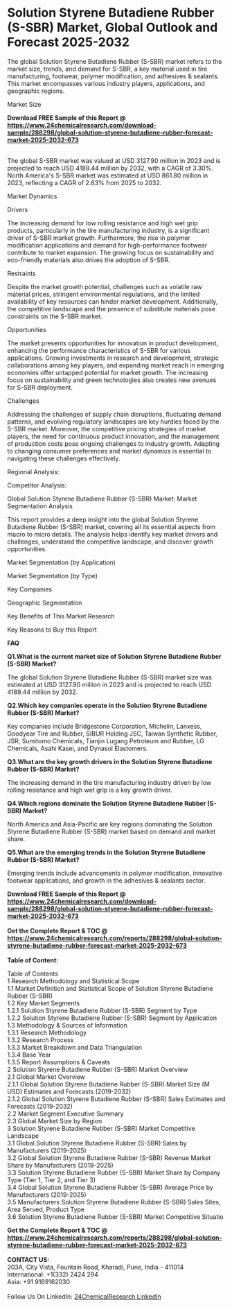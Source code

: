 <h1>Solution Styrene Butadiene Rubber (S-SBR) Market, Global Outlook and Forecast 2025-2032</h1><p>The global Solution Styrene Butadiene Rubber (S-SBR) market refers to the market size, trends, and demand for S-SBR, a key material used in tire manufacturing, footwear, polymer modification, and adhesives &amp; sealants. This market encompasses various industry players, applications, and geographic regions.</p><p>
Market Size</p><p>
</p><div><b>Download FREE Sample of this Report @ 
            <a href="https://www.24chemicalresearch.com/download-sample/288298/global-solution-styrene-butadiene-rubber-forecast-market-2025-2032-673">
            https://www.24chemicalresearch.com/download-sample/288298/global-solution-styrene-butadiene-rubber-forecast-market-2025-2032-673</a></b></div><br><p>The global S-SBR market was valued at USD 3127.90 million in 2023 and is projected to reach USD 4189.44 million by 2032, with a CAGR of 3.30%. North America's S-SBR market was estimated at USD 861.80 million in 2023, reflecting a CAGR of 2.83% from 2025 to 2032.</p><p>
Market Dynamics</p><p>
Drivers</p><p>
</p><p>The increasing demand for low rolling resistance and high wet grip products, particularly in the tire manufacturing industry, is a significant driver of S-SBR market growth. Furthermore, the rise in polymer modification applications and demand for high-performance footwear contribute to market expansion. The growing focus on sustainability and eco-friendly materials also drives the adoption of S-SBR.</p><p>
Restraints</p><p>
</p><p>Despite the market growth potential, challenges such as volatile raw material prices, stringent environmental regulations, and the limited availability of key resources can hinder market development. Additionally, the competitive landscape and the presence of substitute materials pose constraints on the S-SBR market.</p><p>
Opportunities</p><p>
</p><p>The market presents opportunities for innovation in product development, enhancing the performance characteristics of S-SBR for various applications. Growing investments in research and development, strategic collaborations among key players, and expanding market reach in emerging economies offer untapped potential for market growth. The increasing focus on sustainability and green technologies also creates new avenues for S-SBR deployment.</p><p>
Challenges</p><p>
</p><p>Addressing the challenges of supply chain disruptions, fluctuating demand patterns, and evolving regulatory landscapes are key hurdles faced by the S-SBR market. Moreover, the competitive pricing strategies of market players, the need for continuous product innovation, and the management of production costs pose ongoing challenges to industry growth. Adapting to changing consumer preferences and market dynamics is essential to navigating these challenges effectively.</p><p>
Regional Analysis:</p><p>
</p><p>
Competitor Analysis:</p><p>
</p><p>
Global Solution Styrene Butadiene Rubber (S-SBR) Market: Market Segmentation Analysis</p><p>
</p><p>This report provides a deep insight into the global Solution Styrene Butadiene Rubber (S-SBR) market, covering all its essential aspects from macro to micro details. The analysis helps identify key market drivers and challenges, understand the competitive landscape, and discover growth opportunities.</p><p>
Market Segmentation (by Application)</p><p>
</p><p>
Market Segmentation (by Type)</p><p>
</p><p>
Key Companies</p><p>
</p><p>
Geographic Segmentation</p><p>
</p><p>
Key Benefits of This Market Research</p><p>
</p><p>
Key Reasons to Buy this Report</p><p>
</p><p>
<strong>FAQ </strong></p><p>
<strong>Q1.What is the current market size of Solution Styrene Butadiene Rubber (S-SBR) Market?</strong></p><p>
The global Solution Styrene Butadiene Rubber (S-SBR) market size was estimated at USD 3127.90 million in 2023 and is projected to reach USD 4189.44 million by 2032.</p><p>
</p><p>
<strong>Q2.Which key companies operate in the Solution Styrene Butadiene Rubber (S-SBR) Market?</strong></p><p>
Key companies include Bridgestone Corporation, Michelin, Lanxess, Goodyear Tire and Rubber, SIBUR Holding JSC, Taiwan Synthetic Rubber, JSR, Sumitomo Chemicals, Tianjin Lugang Petroleum and Rubber, LG Chemicals, Asahi Kasei, and Dynasol Elastomers.</p><p>
</p><p>
<strong>Q3.What are the key growth drivers in the Solution Styrene Butadiene Rubber (S-SBR) Market?</strong></p><p>
The increasing demand in the tire manufacturing industry driven by low rolling resistance and high wet grip is a key growth driver.</p><p>
</p><p>
<strong>Q4.Which regions dominate the Solution Styrene Butadiene Rubber (S-SBR) Market?</strong></p><p>
North America and Asia-Pacific are key regions dominating the Solution Styrene Butadiene Rubber (S-SBR) market based on demand and market share.</p><p>
</p><p>
<strong>Q5.What are the emerging trends in the Solution Styrene Butadiene Rubber (S-SBR) Market?</strong></p><p>
Emerging trends include advancements in polymer modification, innovative footwear applications, and growth in the adhesives &amp; sealants sector.
</p><div><b>Download FREE Sample of this Report @ 
            <a href="https://www.24chemicalresearch.com/download-sample/288298/global-solution-styrene-butadiene-rubber-forecast-market-2025-2032-673">
            https://www.24chemicalresearch.com/download-sample/288298/global-solution-styrene-butadiene-rubber-forecast-market-2025-2032-673</a></b></div><br><div><b>Get the Complete Report & TOC @ 
            <a href="https://www.24chemicalresearch.com/reports/288298/global-solution-styrene-butadiene-rubber-forecast-market-2025-2032-673">
            https://www.24chemicalresearch.com/reports/288298/global-solution-styrene-butadiene-rubber-forecast-market-2025-2032-673</a></b></div><br>
            <b>Table of Content:</b><p>Table of Contents<br />
1 Research Methodology and Statistical Scope<br />
1.1 Market Definition and Statistical Scope of Solution Styrene Butadiene Rubber (S-SBR)<br />
1.2 Key Market Segments<br />
1.2.1 Solution Styrene Butadiene Rubber (S-SBR) Segment by Type<br />
1.2.2 Solution Styrene Butadiene Rubber (S-SBR) Segment by Application<br />
1.3 Methodology & Sources of Information<br />
1.3.1 Research Methodology<br />
1.3.2 Research Process<br />
1.3.3 Market Breakdown and Data Triangulation<br />
1.3.4 Base Year<br />
1.3.5 Report Assumptions & Caveats<br />
2 Solution Styrene Butadiene Rubber (S-SBR) Market Overview<br />
2.1 Global Market Overview<br />
2.1.1 Global Solution Styrene Butadiene Rubber (S-SBR) Market Size (M USD) Estimates and Forecasts (2019-2032)<br />
2.1.2 Global Solution Styrene Butadiene Rubber (S-SBR) Sales Estimates and Forecasts (2019-2032)<br />
2.2 Market Segment Executive Summary<br />
2.3 Global Market Size by Region<br />
3 Solution Styrene Butadiene Rubber (S-SBR) Market Competitive Landscape<br />
3.1 Global Solution Styrene Butadiene Rubber (S-SBR) Sales by Manufacturers (2019-2025)<br />
3.2 Global Solution Styrene Butadiene Rubber (S-SBR) Revenue Market Share by Manufacturers (2019-2025)<br />
3.3 Solution Styrene Butadiene Rubber (S-SBR) Market Share by Company Type (Tier 1, Tier 2, and Tier 3)<br />
3.4 Global Solution Styrene Butadiene Rubber (S-SBR) Average Price by Manufacturers (2019-2025)<br />
3.5 Manufacturers Solution Styrene Butadiene Rubber (S-SBR) Sales Sites, Area Served, Product Type<br />
3.6 Solution Styrene Butadiene Rubber (S-SBR) Market Competitive Situatio</p><div><b>Get the Complete Report & TOC @ 
            <a href="https://www.24chemicalresearch.com/reports/288298/global-solution-styrene-butadiene-rubber-forecast-market-2025-2032-673">
            https://www.24chemicalresearch.com/reports/288298/global-solution-styrene-butadiene-rubber-forecast-market-2025-2032-673</a></b></div><br><b>CONTACT US:</b><br>
            203A, City Vista, Fountain Road, Kharadi, Pune, India - 411014<br>
            International: +1(332) 2424 294<br>
            Asia: +91 9169162030 <br><br>
            Follow Us On LinkedIn: <a href="https://www.linkedin.com/company/24chemicalresearch/">24ChemicalResearch LinkedIn</a>